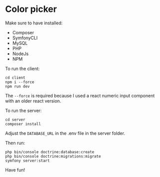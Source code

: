 # Color picker

Make sure to have installed:
- Composer
- SymfonyCLI
- MySQL
- PHP
- NodeJs
- NPM

To run the client:
````
cd client
npm i --force 
npm run dev
````
The `--force` is required because I used a react numeric input component with an older react version.

To run the server:
````
cd server
composer install
````
Adjust the `DATABASE_URL` in the .env file in the server folder.

Then run: 
````
php bin/console doctrine:database:create
php bin/console doctrine:migrations:migrate
symfony server:start
````
 
Have fun!
